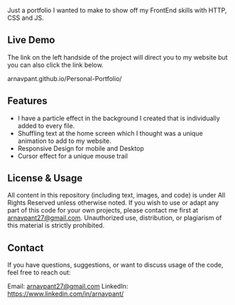 Just a portfolio I wanted to make to show off my FrontEnd skills with HTTP, CSS and JS.

## Live Demo

The link on the left handside of the project will direct you to my website but you can also click the link below.

arnavpant.github.io/Personal-Portfolio/


## Features

- I have a particle effect in the background I created that is individually added to every file.
- Shuffling text at the home screen which I thought was a unique animation to add to my website.
- Responsive Design for mobile and Desktop
- Cursor effect for a unique mouse trail


## License & Usage

All content in this repository (including text, images, and code) is under All Rights Reserved unless otherwise noted.
If you wish to use or adapt any part of this code for your own projects, please contact me first at arnavpant27@gmail.com. Unauthorized use, distribution, or plagiarism of this material is strictly prohibited.

## Contact

If you have questions, suggestions, or want to discuss usage of the code, feel free to reach out:

Email: arnavpant27@gmail.com
LinkedIn: https://www.linkedin.com/in/arnavpant/

